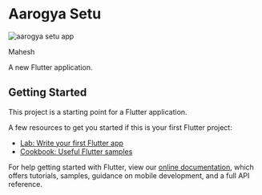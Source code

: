 # Aarogya Setu



![aarogya setu app](https://user-images.githubusercontent.com/63576922/133781744-f62b3cf8-dee7-456a-8ca9-d8d0261ca53e.jpeg)




Mahesh


A new Flutter application.

## Getting Started

This project is a starting point for a Flutter application.

A few resources to get you started if this is your first Flutter project:

- [Lab: Write your first Flutter app](https://flutter.dev/docs/get-started/codelab)
- [Cookbook: Useful Flutter samples](https://flutter.dev/docs/cookbook)

For help getting started with Flutter, view our
[online documentation](https://flutter.dev/docs), which offers tutorials,
samples, guidance on mobile development, and a full API reference.
